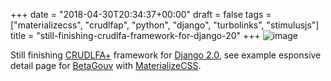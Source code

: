 +++
date = "2018-04-30T20:34:37+00:00"
draft = false
tags = ["materializecss", "crudlfap", "python", "django", "turbolinks", "stimulusjs"]
title = "still-finishing-crudlfa-framework-for-django-20"
+++
![image](/img/2018-04-30-still-finishing-crudlfa-framework-for-django-20/84e3e3ced22428cb28d4eaf0b63ce0879ff58f5fb060fcbbea1d91dcd8c90252.png)

Still finishing [CRUDLFA+](https://github.com/yourlabs/crudlfap) framework for [Django 2.0](https://djangoproject.com), see example esponsive detail page for [BetaGouv](https://github.com/betagouv/mrs) with [MaterializeCSS](http://materializecss.com).
